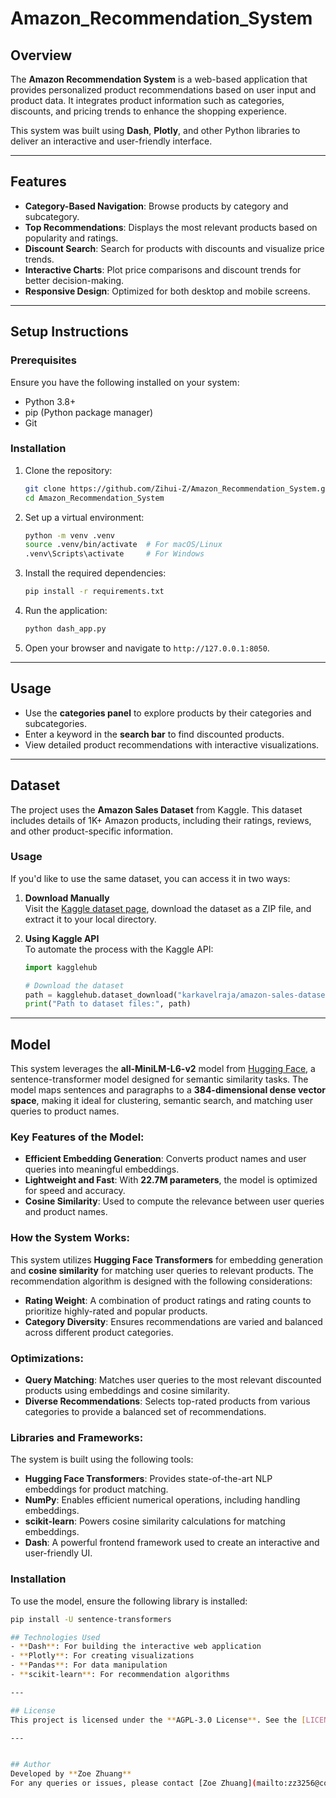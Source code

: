 # Amazon_Recommendation_System

## Overview
The **Amazon Recommendation System** is a web-based application that provides personalized product recommendations based on user input and product data. It integrates product information such as categories, discounts, and pricing trends to enhance the shopping experience.

This system was built using **Dash**, **Plotly**, and other Python libraries to deliver an interactive and user-friendly interface.

---

## Features
- **Category-Based Navigation**: Browse products by category and subcategory.
- **Top Recommendations**: Displays the most relevant products based on popularity and ratings.
- **Discount Search**: Search for products with discounts and visualize price trends.
- **Interactive Charts**: Plot price comparisons and discount trends for better decision-making.
- **Responsive Design**: Optimized for both desktop and mobile screens.

---

## Setup Instructions

### Prerequisites
Ensure you have the following installed on your system:
- Python 3.8+
- pip (Python package manager)
- Git

### Installation
1. Clone the repository:
    ```bash
    git clone https://github.com/Zihui-Z/Amazon_Recommendation_System.git
    cd Amazon_Recommendation_System
    ```

2. Set up a virtual environment:
    ```bash
    python -m venv .venv
    source .venv/bin/activate  # For macOS/Linux
    .venv\Scripts\activate     # For Windows
    ```

3. Install the required dependencies:
    ```bash
    pip install -r requirements.txt
    ```

4. Run the application:
    ```bash
    python dash_app.py
    ```

5. Open your browser and navigate to `http://127.0.0.1:8050`.

---

## Usage
- Use the **categories panel** to explore products by their categories and subcategories.
- Enter a keyword in the **search bar** to find discounted products.
- View detailed product recommendations with interactive visualizations.

---

## Dataset
The project uses the **Amazon Sales Dataset** from Kaggle. This dataset includes details of 1K+ Amazon products, including their ratings, reviews, and other product-specific information.

### Usage
If you'd like to use the same dataset, you can access it in two ways:

1. **Download Manually**  
   Visit the [Kaggle dataset page](https://www.kaggle.com/datasets/karkavelrajaj/amazon-sales-dataset/data), download the dataset as a ZIP file, and extract it to your local directory.

2. **Using Kaggle API**  
   To automate the process with the Kaggle API:
   ```python
   import kagglehub
   
   # Download the dataset
   path = kagglehub.dataset_download("karkavelraja/amazon-sales-dataset")
   print("Path to dataset files:", path)

---

## Model
This system leverages the **all-MiniLM-L6-v2** model from [Hugging Face](https://huggingface.co/sentence-transformers/all-MiniLM-L6-v2), a sentence-transformer model designed for semantic similarity tasks. The model maps sentences and paragraphs to a **384-dimensional dense vector space**, making it ideal for clustering, semantic search, and matching user queries to product names.

### Key Features of the Model:
- **Efficient Embedding Generation**: Converts product names and user queries into meaningful embeddings.
- **Lightweight and Fast**: With **22.7M parameters**, the model is optimized for speed and accuracy.
- **Cosine Similarity**: Used to compute the relevance between user queries and product names.

### How the System Works:
This system utilizes **Hugging Face Transformers** for embedding generation and **cosine similarity** for matching user queries to relevant products. The recommendation algorithm is designed with the following considerations:
- **Rating Weight**: A combination of product ratings and rating counts to prioritize highly-rated and popular products.
- **Category Diversity**: Ensures recommendations are varied and balanced across different product categories.

### Optimizations:
- **Query Matching**: Matches user queries to the most relevant discounted products using embeddings and cosine similarity.
- **Diverse Recommendations**: Selects top-rated products from various categories to provide a balanced set of recommendations.

### Libraries and Frameworks:
The system is built using the following tools:
- **Hugging Face Transformers**: Provides state-of-the-art NLP embeddings for product matching.
- **NumPy**: Enables efficient numerical operations, including handling embeddings.
- **scikit-learn**: Powers cosine similarity calculations for matching embeddings.
- **Dash**: A powerful frontend framework used to create an interactive and user-friendly UI.

### Installation
To use the model, ensure the following library is installed:
```bash
pip install -U sentence-transformers

## Technologies Used
- **Dash**: For building the interactive web application
- **Plotly**: For creating visualizations
- **Pandas**: For data manipulation
- **scikit-learn**: For recommendation algorithms

---

## License
This project is licensed under the **AGPL-3.0 License**. See the [LICENSE](./LICENSE) file for details.

---


## Author
Developed by **Zoe Zhuang**  
For any queries or issues, please contact [Zoe Zhuang](mailto:zz3256@columbia.edu).


